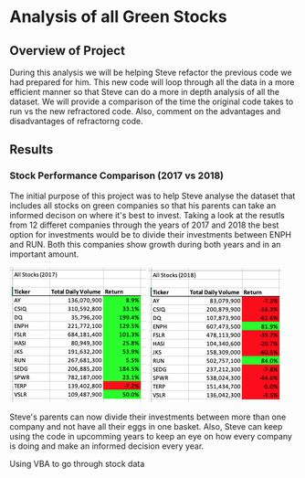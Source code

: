 # Analysis of all Green Stocks

## Overview of Project
During this analysis we will be helping Steve refactor the previous code we had prepared for him. This new code will loop through all the data in a more efficient manner so that Steve can do a more in depth analysis of all the dataset. We will provide a comparison of the time the original code takes to run vs the new refractored code. Also, comment on the advantages and disadvantages of refractorng code.

## Results

### Stock Performance Comparison (2017 vs 2018)

The initial purpose of this project was to help Steve analyse the dataset that includes all stocks on green companies so that his parents can take an informed decison on where it's best to invest. Taking a look at the resutls from 12 differet companies through the years of 2017 and 2018 the best option for investments would be to divide their investments between ENPH and RUN. Both this companies show growth during both years and in an important amount. 

![2017_Results](Resources/2017_results.png)                   ![2017_Results](Resources/2018_results.png)

Steve's parents can now divide their investments between more than one company and not have all their eggs in one basket. Also, Steve can keep using the code in upcomming years to keep an eye on how every company is doing and make an informed decision every year.



Using VBA to go through stock data
